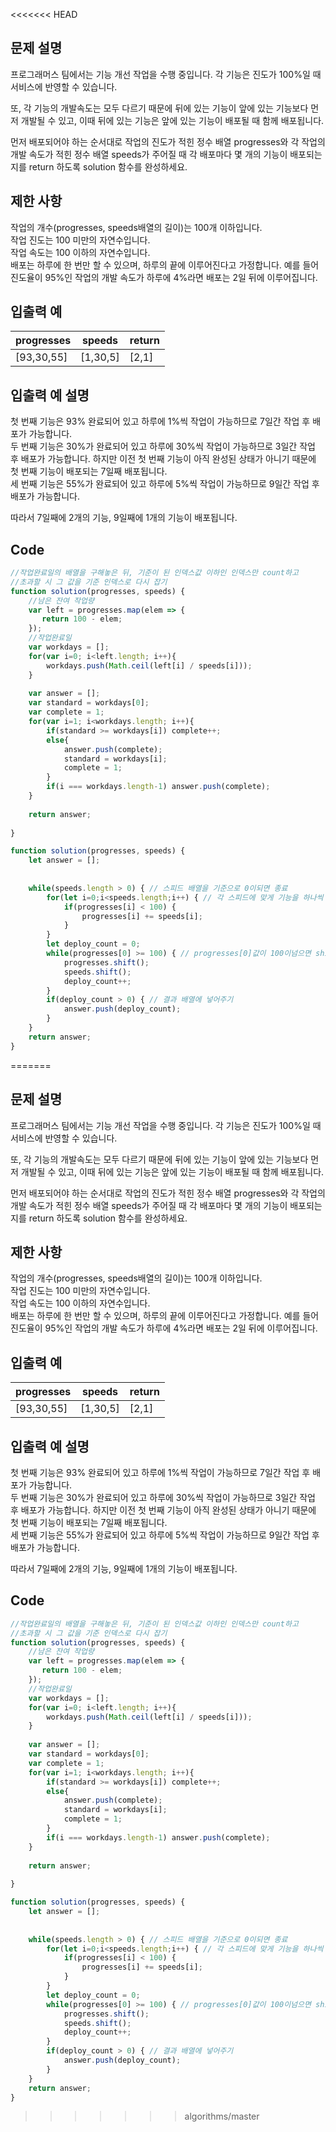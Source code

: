 <<<<<<< HEAD
## 문제 설명
프로그래머스 팀에서는 기능 개선 작업을 수행 중입니다. 각 기능은 진도가 100%일 때 서비스에 반영할 수 있습니다.   

또, 각 기능의 개발속도는 모두 다르기 때문에 뒤에 있는 기능이 앞에 있는 기능보다 먼저 개발될 수 있고, 이때 뒤에 있는 기능은 앞에 있는 기능이 배포될 때 함께 배포됩니다.   

먼저 배포되어야 하는 순서대로 작업의 진도가 적힌 정수 배열 progresses와 각 작업의 개발 속도가 적힌 정수 배열 speeds가 주어질 때 각 배포마다 몇 개의 기능이 배포되는지를 return 하도록 solution 함수를 완성하세요.   

## 제한 사항
작업의 개수(progresses, speeds배열의 길이)는 100개 이하입니다.   
작업 진도는 100 미만의 자연수입니다.   
작업 속도는 100 이하의 자연수입니다.   
배포는 하루에 한 번만 할 수 있으며, 하루의 끝에 이루어진다고 가정합니다. 예를 들어 진도율이 95%인 작업의 개발 속도가 하루에 4%라면 배포는 2일 뒤에 이루어집니다.   
   
## 입출력 예
|progresses|speeds|return|
|---|---|---|
|[93,30,55]|[1,30,5]|[2,1]|   
   
## 입출력 예 설명
첫 번째 기능은 93% 완료되어 있고 하루에 1%씩 작업이 가능하므로 7일간 작업 후 배포가 가능합니다.   
두 번째 기능은 30%가 완료되어 있고 하루에 30%씩 작업이 가능하므로 3일간 작업 후 배포가 가능합니다. 하지만 이전 첫 번째 기능이 아직 완성된 상태가 아니기 때문에 첫 번째 기능이 배포되는 7일째 배포됩니다.   
세 번째 기능은 55%가 완료되어 있고 하루에 5%씩 작업이 가능하므로 9일간 작업 후 배포가 가능합니다.   
   
따라서 7일째에 2개의 기능, 9일째에 1개의 기능이 배포됩니다.

## Code
```javascript
//작업완료일의 배열을 구해놓은 뒤, 기준이 된 인덱스값 이하인 인덱스만 count하고   
//초과할 시 그 값을 기준 인덱스로 다시 잡기
function solution(progresses, speeds) {
    //남은 잔여 작업량
    var left = progresses.map(elem => {
       return 100 - elem; 
    });
    //작업완료일
    var workdays = [];
    for(var i=0; i<left.length; i++){
        workdays.push(Math.ceil(left[i] / speeds[i]));
    }
   
    var answer = [];
    var standard = workdays[0];
    var complete = 1;
    for(var i=1; i<workdays.length; i++){
        if(standard >= workdays[i]) complete++; 
        else{
            answer.push(complete);
            standard = workdays[i];
            complete = 1;
        }
        if(i === workdays.length-1) answer.push(complete);
    }
    
    return answer;
    
}
```
```javascript
function solution(progresses, speeds) {
    let answer = [];
    
    
    while(speeds.length > 0) { // 스피드 배열을 기준으로 0이되면 종료
        for(let i=0;i<speeds.length;i++) { // 각 스피드에 맞게 기능을 하나씩 추가
            if(progresses[i] < 100) {
                progresses[i] += speeds[i];
            }
        }
        let deploy_count = 0;
        while(progresses[0] >= 100) { // progresses[0]값이 100이넘으면 shift, 다음 기능이 100이 되어도 shift
            progresses.shift();
            speeds.shift();
            deploy_count++;
        }
        if(deploy_count > 0) { // 결과 배열에 넣어주기
            answer.push(deploy_count);
        }
    }
    return answer;
}
```
=======
## 문제 설명
프로그래머스 팀에서는 기능 개선 작업을 수행 중입니다. 각 기능은 진도가 100%일 때 서비스에 반영할 수 있습니다.   

또, 각 기능의 개발속도는 모두 다르기 때문에 뒤에 있는 기능이 앞에 있는 기능보다 먼저 개발될 수 있고, 이때 뒤에 있는 기능은 앞에 있는 기능이 배포될 때 함께 배포됩니다.   

먼저 배포되어야 하는 순서대로 작업의 진도가 적힌 정수 배열 progresses와 각 작업의 개발 속도가 적힌 정수 배열 speeds가 주어질 때 각 배포마다 몇 개의 기능이 배포되는지를 return 하도록 solution 함수를 완성하세요.   

## 제한 사항
작업의 개수(progresses, speeds배열의 길이)는 100개 이하입니다.   
작업 진도는 100 미만의 자연수입니다.   
작업 속도는 100 이하의 자연수입니다.   
배포는 하루에 한 번만 할 수 있으며, 하루의 끝에 이루어진다고 가정합니다. 예를 들어 진도율이 95%인 작업의 개발 속도가 하루에 4%라면 배포는 2일 뒤에 이루어집니다.   
   
## 입출력 예
|progresses|speeds|return|
|---|---|---|
|[93,30,55]|[1,30,5]|[2,1]|   
   
## 입출력 예 설명
첫 번째 기능은 93% 완료되어 있고 하루에 1%씩 작업이 가능하므로 7일간 작업 후 배포가 가능합니다.   
두 번째 기능은 30%가 완료되어 있고 하루에 30%씩 작업이 가능하므로 3일간 작업 후 배포가 가능합니다. 하지만 이전 첫 번째 기능이 아직 완성된 상태가 아니기 때문에 첫 번째 기능이 배포되는 7일째 배포됩니다.   
세 번째 기능은 55%가 완료되어 있고 하루에 5%씩 작업이 가능하므로 9일간 작업 후 배포가 가능합니다.   
   
따라서 7일째에 2개의 기능, 9일째에 1개의 기능이 배포됩니다.

## Code
```javascript
//작업완료일의 배열을 구해놓은 뒤, 기준이 된 인덱스값 이하인 인덱스만 count하고   
//초과할 시 그 값을 기준 인덱스로 다시 잡기
function solution(progresses, speeds) {
    //남은 잔여 작업량
    var left = progresses.map(elem => {
       return 100 - elem; 
    });
    //작업완료일
    var workdays = [];
    for(var i=0; i<left.length; i++){
        workdays.push(Math.ceil(left[i] / speeds[i]));
    }
   
    var answer = [];
    var standard = workdays[0];
    var complete = 1;
    for(var i=1; i<workdays.length; i++){
        if(standard >= workdays[i]) complete++; 
        else{
            answer.push(complete);
            standard = workdays[i];
            complete = 1;
        }
        if(i === workdays.length-1) answer.push(complete);
    }
    
    return answer;
    
}
```
```javascript
function solution(progresses, speeds) {
    let answer = [];
    
    
    while(speeds.length > 0) { // 스피드 배열을 기준으로 0이되면 종료
        for(let i=0;i<speeds.length;i++) { // 각 스피드에 맞게 기능을 하나씩 추가
            if(progresses[i] < 100) {
                progresses[i] += speeds[i];
            }
        }
        let deploy_count = 0;
        while(progresses[0] >= 100) { // progresses[0]값이 100이넘으면 shift, 다음 기능이 100이 되어도 shift
            progresses.shift();
            speeds.shift();
            deploy_count++;
        }
        if(deploy_count > 0) { // 결과 배열에 넣어주기
            answer.push(deploy_count);
        }
    }
    return answer;
}
```
>>>>>>> algorithms/master
